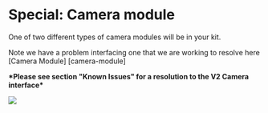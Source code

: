 # Special: Camera module

One of two different types of camera modules will be in your kit.

Note we have a problem interfacing one that we are working to resolve here \[Camera Module] \[camera-module]

**\*Please see section "Known Issues" for a resolution to the V2 Camera interface\***&#x20;

![](../../../../.gitbook/assets/IMG\_20171221\_134036.png)
